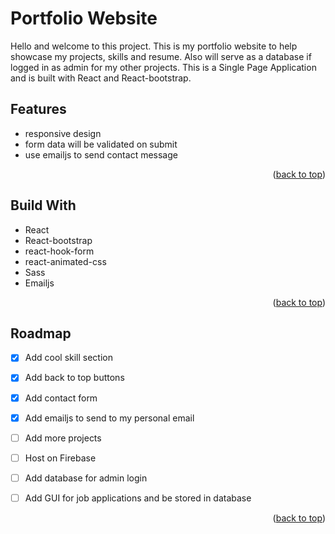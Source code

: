 # Portfolio Website

Hello and welcome to this project. This is my portfolio website to help showcase my projects, skills and resume. Also will serve as a database if logged in as admin for my other projects. This is a Single Page Application and is built with React and React-bootstrap.

## Features

-   responsive design
-   form data will be validated on submit
-   use emailjs to send contact message

<p align="right">(<a href="#top">back to top</a>)</p>

## Build With

-   React
-   React-bootstrap
-   react-hook-form
-   react-animated-css
-   Sass
-   Emailjs

<p align="right">(<a href="#top">back to top</a>)</p>


## Roadmap

-   [x] Add cool skill section
-   [x] Add back to top buttons
-   [x] Add contact form
-   [x] Add emailjs to send to my personal email
-   [ ] Add more projects
-   [ ] Host on Firebase
-   [ ] Add database for admin login
-   [ ] Add GUI for job applications and be stored in database


<p align="right">(<a href="#top">back to top</a>)</p>
